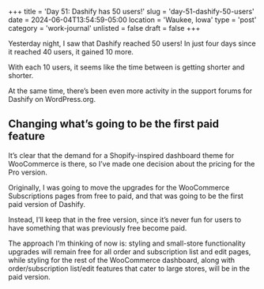 +++
title = 'Day 51: Dashify has 50 users!'
slug = 'day-51-dashify-50-users'
date = 2024-06-04T13:54:59-05:00
location = 'Waukee, Iowa'
type = 'post'
category = 'work-journal'
unlisted = false
draft = false
+++

Yesterday night, I saw that Dashify reached 50 users! In just four days since it reached 40 users, it gained 10 more.

With each 10 users, it seems like the time between is getting shorter and shorter.

At the same time, there’s been even more activity in the support forums for Dashify on WordPress.org.

## Changing what’s going to be the first paid feature

It’s clear that the demand for a Shopify-inspired dashboard theme for WooCommerce is there, so I’ve made one decision about the pricing for the Pro version.

Originally, I was going to move the upgrades for the WooCommerce Subscriptions pages from free to paid, and that was going to be the first paid version of Dashify.

Instead, I’ll keep that in the free version, since it’s never fun for users to have something that was previously free become paid.

The approach I’m thinking of now is: styling and small-store functionality upgrades will remain free for all order and subscription list and edit pages, while styling for the rest of the WooCommerce dashboard, along with order/subscription list/edit features that cater to large stores, will be in the paid version.
